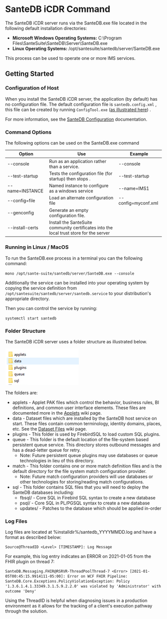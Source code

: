 # SanteDB iCDR Command

The SanteDB iCDR server runs via the SanteDB.exe file located in the following default installation directories:

* **Microsoft Windows Operating Systems:** C:\Program Files\SanteSuite\SanteDB\Server\SanteDB.exe
* **Linux Operating Systems:** /opt/santesuite/santedb/server/SanteDB.exe

This process can be used to operate one or more IMS services.&#x20;

## Getting Started

### Configuration of Host

When you install the SanteDB iCDR server, the application (by default) has no configuration file. The default configuration file is `santedb.config.xml` , this file can be created by running `ConfigTool.exe` ([as illustrated here](configuration-tool/)) .

For more information, see the [SanteDB Configuration](host-configuration-file/) documentation.

### Command Options

The following options can be used on the SanteDB.exe command

| Option          | Use                                                                                     | Example             |
| --------------- | --------------------------------------------------------------------------------------- | ------------------- |
| --console       | Run as an application rather than a service.                                            | --console           |
| --test-startup  | Tests the configuration file (for startup) then stops .                                 | --test-startup      |
| --name=INSTANCE | Named instance to configure as a windows service                                        | --name=IMS1         |
| --config=file   | Load an alternate configuration file                                                    | --config=myconf.xml |
| --genconfig     | Generate an empty configuration file.                                                   |                     |
| --install-certs | Install the SanteSuite community certificates into the local trust store for the server |                     |

### Running in Linux / MacOS

To run the SanteDB.exe process in a terminal you can the following command:

`mono /opt/sante-suite/santedb/server/SanteDB.exe --console`

Additionally the service can be installed into your operating system by copying the service definition from `/opt/santesuite/santedb/server/santedb.service` to your distribution's appropriate directory.

Then you can control the service by running:

`systemctl start santedb`

### Folder Structure

The SanteDB iCDR server uses a folder structure as illustrated below.

![](<../../.gitbook/assets/image (187).png>)

The folders are:

* applets - Applet PAK files which control the behavior, business rules, BI definitions, and common user interface elements. These files are documented more in the [Applets](../../developers/extending-santesuite/extending-santedb/applets/) wiki page.
* data - Dataset files which are installed by the SanteDB host service on start. These files contain common terminology, identity domains, places, etc. See the [Dataset Files](../../developers/extending-santesuite/extending-santedb/applets/distributing-data.md) wiki page.
* plugins - This folder is used by FirebirdSQL to load custom SQL plugins.
* queue - This folder is the default location of the file-system based persistent queue service. This directory stores outbound messages and has a dead-letter queue for retry.&#x20;
  * Note: Future persistent queue plugins may use databases or queue technologies in lieu of this directory.
* match - This folder contains one or more match definition files and is the default directory for the file system match configuration provider.
  * Note: Future match configuration providers will use databases or other technologies for storing/reading match configurations.
* sql  - This folder contains SQL files that you will need to deploy the SanteDB databases including:
  * fbsql/ - Core SQL in Firebird SQL syntax to create a new database
  * psql/ - Core SQL in PL/PGSQL syntax to create a new database
  * updates/ - Patches to the database which should be applied in-order

### Log Files

Log files are located at %installdir%/santedb\_YYYYMMDD.log and have a format as described below:

```
Source@ThreadID <Level> [TIMESTAMP]: Log Message
```

For example, this log entry indicates an ERROR on 2021-01-05 from the FHIR plugin on thread 7:

```
SanteDB.Messaging.FHIR@RSRVR-ThreadPoolThread-7 <Error> [2021-01-05T00:45:15.9914111-05:00]: Error on WCF FHIR Pipeline: SanteDB.Core.Exceptions.PolicyViolationException: Policy '1.3.6.1.4.1.33349.3.1.5.9.2.2.0' was violated by 'Administrator' with outcome 'Deny'
```

Using the ThreadID is helpful when diagnosing issues in a production environment as it allows for the tracking of a client's execution pathway through the solution.
